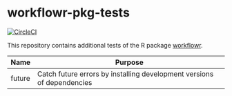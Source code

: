 # workflowr-pkg-tests

[![CircleCI](https://circleci.com/gh/workflowr/workflowr-pkg-tests/tree/master.svg?style=svg)](https://circleci.com/gh/workflowr/workflowr-pkg-tests/tree/master)

This repository contains additional tests of the R package [workflowr][].


[workflowr]: https://github.com/jdblischak/workflowr

Name  | Purpose
------------- | -------------
future  | Catch future errors by installing development versions of dependencies

